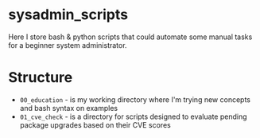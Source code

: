 # sysadmin_scripts
Here I store bash &amp; python scripts that could automate some manual tasks for a beginner system administrator.
# Structure
- `00_education` - is my working directory where I'm trying new concepts and bash syntax on examples
- `01_cve_check` - is a directory for scripts designed to evaluate pending package upgrades based on their CVE scores